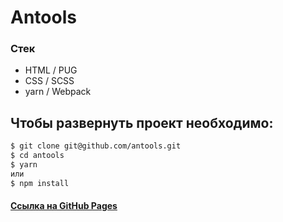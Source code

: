 # Antools

### Стек
* HTML / PUG
* CSS / SCSS
* yarn / Webpack

##  Чтобы развернуть проект необходимо:
```sh
$ git clone git@github.com/antools.git
$ cd antools
$ yarn
или 
$ npm install

```
#### [Ссылка на GitHub Pages](https://andreyluka.github.io/antools/dist/)